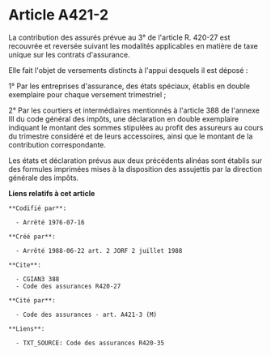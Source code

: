# Article A421-2

La contribution des assurés prévue au 3° de l'article R. 420-27 est recouvrée et reversée suivant les modalités applicables
en matière de taxe unique sur les contrats d'assurance.

Elle fait l'objet de versements distincts à l'appui desquels il est déposé :

1° Par les entreprises d'assurance, des états spéciaux, établis en double exemplaire pour chaque versement trimestriel ;

2° Par les courtiers et intermédiaires mentionnés à l'article 388 de l'annexe III du code général des impôts, une déclaration
en double exemplaire indiquant le montant des sommes stipulées au profit des assureurs au cours du trimestre considéré et de
leurs accessoires, ainsi que le montant de la contribution correspondante.

Les états et déclaration prévus aux deux précédents alinéas sont établis sur des formules imprimées mises à la disposition
des assujettis par la direction générale des impôts.

**Liens relatifs à cet article**

	**Codifié par**:

	  - Arrêté 1976-07-16

	**Créé par**:

	  - Arrêté 1988-06-22 art. 2 JORF 2 juillet 1988

	**Cite**:

	  - CGIAN3 388
	  - Code des assurances R420-27

	**Cité par**:

	  - Code des assurances - art. A421-3 (M)

	**Liens**:

	  - TXT_SOURCE: Code des assurances R420-35
